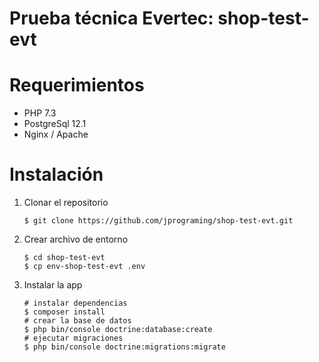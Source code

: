 Prueba técnica Evertec: shop-test-evt
===

Requerimientos
===
- PHP 7.3
- PostgreSql 12.1
- Nginx / Apache



Instalación
===

1. Clonar el repositorio
	```shell
	$ git clone https://github.com/jprograming/shop-test-evt.git
	```
2. Crear archivo de entorno

	```shell
	$ cd shop-test-evt
	$ cp env-shop-test-evt .env
	```
5. Instalar la app

	```shell
	# instalar dependencias
	$ composer install
	# crear la base de datos
	$ php bin/console doctrine:database:create
	# ejecutar migraciones
	$ php bin/console doctrine:migrations:migrate
	```